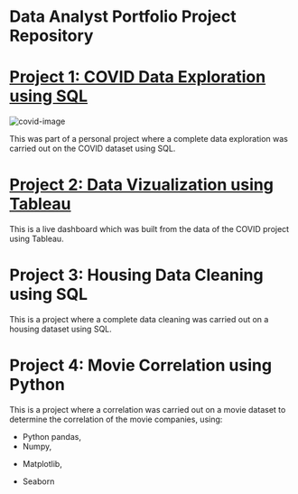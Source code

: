 # Data Analyst Portfolio Project Repository

# [Project 1: COVID Data Exploration using SQL](https://tegatheanalyst.github.io/COVID-Data-Exploration-SQL/)
![covid-image](https://encrypted-tbn0.gstatic.com/images?q=tbn:ANd9GcSNW7z_G_mTtDAiI-d8jegqU4L2BaJma4m4cQ&usqp=CAU)
 
 This was part of a personal project where a complete data exploration was carried out on the COVID dataset using SQL.

# [Project 2: Data Vizualization using Tableau](https://tegatheanalyst.github.io/Tableau-Dashboard/)
This is a live dashboard which was built from the data of the COVID project using Tableau.

# Project 3: Housing Data Cleaning using SQL
This is a project where a complete data cleaning was carried out on a housing dataset using SQL.

# Project 4: Movie Correlation using Python
This is a project where a correlation was carried out on a movie dataset to determine the correlation of the movie companies, using:
 - Python pandas,
 - Numpy, 
 * Matplotlib, 
 + Seaborn 




